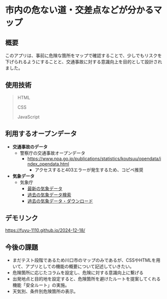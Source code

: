 # 市内の危ない道・交差点などが分かるマップ
## 概要
このアプリは、事前に危険な箇所をマップで確認することで、少しでもリスクを下げられるようにすることと、交通事故に対する意識向上を目的として設計されました。

## 使用技術
> HTML
> 
> CSS
> 
> JavaScript

## 利用するオープンデータ
- **交通事故のデータ**
  - 警察庁の交通事故オープンデータ
    - https://www.npa.go.jp/publications/statistics/koutsuu/opendata/index_opendata.html
      - アクセスすると403エラーが発生するため、コピペ推奨
- **気象データ**
  - 気象庁
    - [最新の気象データ](https://www.data.jma.go.jp/stats/data/mdrr/index.html)
    - [過去の気象データ検索](https://www.data.jma.go.jp/stats/etrn/index.php)
    - [過去の気象データ・ダウンロード](https://www.data.jma.go.jp/risk/obsdl/index.php)

## デモリンク
https://fuyu-1110.github.io/2024-12-18/

## 今後の課題
- まだテスト段階であるため川口市のマップのみであるが、CSSやHTMLを用いて、アプリとしての機能の概要について記述していきたい。
- 危険箇所に応じたコラムを設定し、危険に対する意識向上に繋げる
- 出発地点と目的地を設定すると、危険箇所を避けたルートを提案してくれる機能「安全ルート」の実施。
- 天気別、条件別危険箇所の表示。
